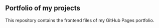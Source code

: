 ## Portfolio of my projects

This repository contains the frontend files of my GitHub Pages portfolio.
